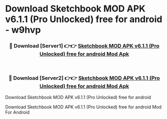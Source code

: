 # Download Sketchbook MOD APK v6.1.1 (Pro Unlocked) free for android - w9hvp


<div align="center">
<h3>🔴 Download [Server1] 👉👉 <a href="https://apk-comot.site?title=Sketchbook_MOD_APK_v6.1.1_(Pro_Unlocked)_free_for_android">Sketchbook MOD APK v6.1.1 (Pro Unlocked) free for android Mod Apk</a></h3><br>
<h3>🔴 Download [Server2] 👉👉 <a href="https://apk-comot.site?title=Sketchbook_MOD_APK_v6.1.1_(Pro_Unlocked)_free_for_android">Sketchbook MOD APK v6.1.1 (Pro Unlocked) free for android Mod Apk</a></h3>
</div>



Download Sketchbook MOD APK v6.1.1 (Pro Unlocked) free for android 

Download Sketchbook MOD APK v6.1.1 (Pro Unlocked) free for android Mod For Android